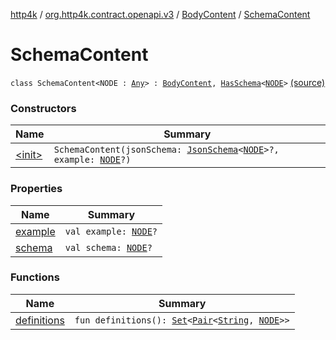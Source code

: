 [http4k](../../../index.md) / [org.http4k.contract.openapi.v3](../../index.md) / [BodyContent](../index.md) / [SchemaContent](./index.md)

# SchemaContent

`class SchemaContent<NODE : `[`Any`](https://kotlinlang.org/api/latest/jvm/stdlib/kotlin/-any/index.html)`> : `[`BodyContent`](../index.md)`, `[`HasSchema`](../../-has-schema/index.md)`<`[`NODE`](index.md#NODE)`>` [(source)](https://github.com/http4k/http4k/blob/master/http4k-contract/src/main/kotlin/org/http4k/contract/openapi/v3/model.kt#L71)

### Constructors

| Name | Summary |
|---|---|
| [&lt;init&gt;](-init-.md) | `SchemaContent(jsonSchema: `[`JsonSchema`](../../../org.http4k.util/-json-schema/index.md)`<`[`NODE`](index.md#NODE)`>?, example: `[`NODE`](index.md#NODE)`?)` |

### Properties

| Name | Summary |
|---|---|
| [example](example.md) | `val example: `[`NODE`](index.md#NODE)`?` |
| [schema](schema.md) | `val schema: `[`NODE`](index.md#NODE)`?` |

### Functions

| Name | Summary |
|---|---|
| [definitions](definitions.md) | `fun definitions(): `[`Set`](https://kotlinlang.org/api/latest/jvm/stdlib/kotlin.collections/-set/index.html)`<`[`Pair`](https://kotlinlang.org/api/latest/jvm/stdlib/kotlin/-pair/index.html)`<`[`String`](https://kotlinlang.org/api/latest/jvm/stdlib/kotlin/-string/index.html)`, `[`NODE`](index.md#NODE)`>>` |
